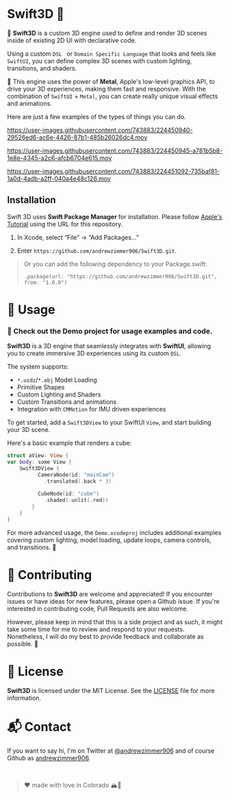 # Swift3D 🚀

🚀 **Swift3D** is a custom 3D engine used to define and render 3D scenes inside of existing 2D UI with declarative code.

Using a custom `DSL ` or `Domain Specific Language` that looks and feels like `SwiftUI`, you can define complex 3D scenes with custom lighting, transitions, and shaders.

💪 This engine uses the power of **Metal**, Apple's low-level graphics API, to drive your 3D experiences, making them fast and responsive. With the combination of `SwiftUI` + `Metal`, you can create really unique visual effects and animations.

Here are just a few examples of the types of things you can do.

https://user-images.githubusercontent.com/743883/224450940-29526ed6-ac6e-4426-87b1-485b26026dc4.mov

https://user-images.githubusercontent.com/743883/224450945-a781b5b8-1e8e-4345-a2c6-afcb6704e615.mov

https://user-images.githubusercontent.com/743883/224451092-735baf81-1a0d-4adb-a2ff-040a4e48c126.mov

## Installation

Swift 3D uses **Swift Package Manager** for installation.  Please follow [Apple's Tutorial](https://developer.apple.com/documentation/xcode/adding_package_dependencies_to_your_app) using the URL for this repository.

1. In Xcode, select “File” → “Add Packages...”

2. Enter `https://github.com/andrewzimmer906/Swift3D.git`.


> Or you can add the following dependency to your Package.swift:
>
> `.package(url: "https://github.com/andrewzimmer906/Swift3D.git", from: "1.0.0")`


# 🚀 Usage

### 📖 Check out the Demo project for usage examples and code.

**Swift3D** is a 3D engine that seamlessly integrates with **SwiftUI**, allowing you to create immersive 3D experiences using its custom `DSL`. 

The system supports:
 
 * `*.usdz`/`*.obj` Model Loading 
 * Primitive Shapes
 * Custom Lighting and Shaders
 * Custom Transitions and animations
 * Integration with `CMMotion` for IMU driven experiences

To get started, add a `Swift3DView` to your SwiftUI `View`, and start building your 3D scene. 

Here's a basic example that renders a cube:

```swift
struct aView: View {
var body: some View {
	Swift3DView {
	      CameraNode(id: "mainCam")
	        .translated(.back * 3)
	        
	      CubeNode(id: "cube")
	        .shaded(.unlit(.red))
	    }
    }
}
```

For more advanced usage, the `Demo.xcodeproj` includes additional examples covering custom lighting, model loading, update loops, camera controls, and transitions. 🌟


# 🤝 Contributing

Contributions to **Swift3D** are welcome and appreciated! If you encounter issues or have ideas for new features, please open a Github issue. If you're interested in contributing code, Pull Requests are also welcome.

However, please keep in mind that this is a side project and as such, it might take some time for me to review and respond to your requests. Nonetheless, I will do my best to provide feedback and collaborate as possible. 🎉


# 📝 License

**Swift3D** is licensed under the MIT License. See the [LICENSE](https://github.com/andrewzimmer906/Swift3D/blob/main/LICENSE) file for more information.

# 📬 Contact

If you want to say hi, I'm on Twitter at [@andrewzimmer906](https://twitter.com/andrewzimmer906) and of course Github as [andrewzimmer906](https://github.com/andrewzimmer906).

<br>

> ❤️ made with love in Colorado 🏔️🌄
